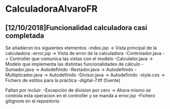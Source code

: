 # CalculadoraAlvaroFR

## [12/10/2018]Funcionalidad calculadora casi completada

Se añadieron los siguientes elementos
-index.jsp -> Vista principal de la calculadora
-error.jsp -> Vista de error de la calculadora
-Controlador.java -> Controller que comunica las vistas con el modelo
-Calculator.java -> Modelo que implementa las distintas funcionalidades de cálculo
-Sumador.java -> Autodefinido
-Restador.java -> Autodefinido
-Multiplicador.java -> Autodefinido
-Divisor.java -> Autodefinido
-style.css -> Fichero de estilos para la práctica
-digital-7.ttf (fuente)

Faltan por incluir:
-Excepción de division por cero -> Ahora mismo se controla esta operacion en el controller y se manda a error.jsp
-Fichero gitignore en el repositorio
